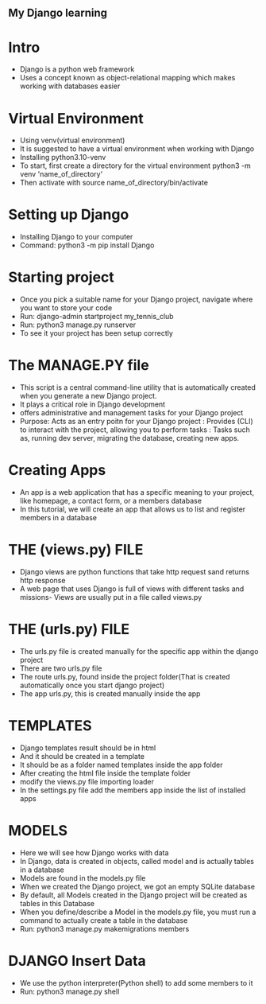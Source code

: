 ## My Django learning
# Intro
- Django is a python web framework
- Uses a concept known as object-relational mapping which makes working with databases easier

# Virtual Environment 
- Using venv(virtual environment)
- It is suggested to have a virtual environment when working with Django
- Installing python3.10-venv
- To start, first create a directory for the virtual environment
  python3 -m venv 'name_of_directory'
- Then activate with
  source name_of_directory/bin/activate

# Setting up Django
- Installing Django to your computer
- Command: python3 -m pip install Django

# Starting project
- Once you pick a suitable name for your Django project, navigate where you want to store your code
- Run: django-admin startproject my_tennis_club
- Run: python3 manage.py runserver
- To see it your project has been setup correctly

# The MANAGE.PY file
- This script is a central command-line utility that is automatically created when you generate a new Django project.
- It plays a critical role in Django development
- offers administrative and management tasks for your Django project
- Purpose: Acts as an entry poitn for your Django project
         : Provides (CLI) to interact with the project, allowing you to perform tasks
         : Tasks such as, running dev server, migrating the database, creating new apps.

# Creating Apps
- An app is a web application that has a specific meaning to your project, like homepage, a contact form, or a members database
- In this tutorial, we will create an app that allows us to list and register members in a database

# THE (views.py) FILE
- Django views are python functions that take http request sand returns http response
- A web page that uses Django is full of views with different tasks and missions- Views are usually put in a file called views.py

# THE (urls.py) FILE
- The urls.py file is created manually for the specific app within the django project
- There are two urls.py file
- The route urls.py, found inside the project folder(That is created automatically once you start django project)
- The app urls.py, this is created manually inside the app

# TEMPLATES
- Django templates result should be in html
- And it should be created in a template
- It should be as a folder named templates inside the app folder
- After creating the html file inside the template folder
- modify the views.py file importing loader
- In the settings.py file add the members app inside the list of installed apps

# MODELS
- Here we will see how Django works with data
- In Django, data is created in objects, called model  and is actually tables in a database
- Models are found in the models.py file
- When we created the Django project, we got an empty SQLite database
- By default, all Models created in the Django project will be created as tables in this Database
- When you define/describe a Model in the models.py file, you must run a command to actually create a table in the database
- Run: python3 manage.py makemigrations members

# DJANGO Insert Data
- We use the python interpreter(Python shell) to add some members to it
- Run: python3 manage.py shell






